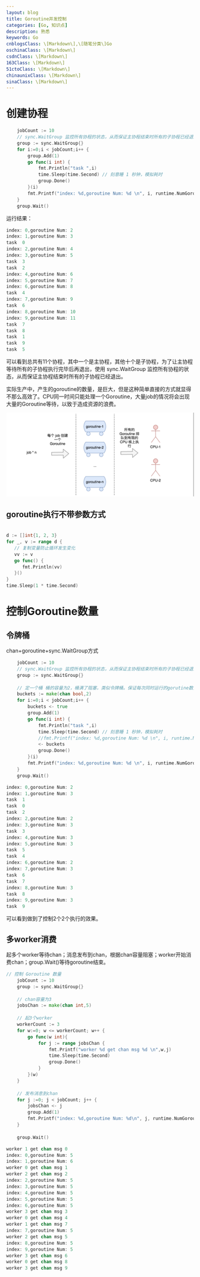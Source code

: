 ```yaml
---
layout: blog
title: Goroutine并发控制
categories: [Go, 知识点]
description: 熟悉
keywords: Go
cnblogsClass: \[Markdown\],\[随笔分类\]Go
oschinaClass: \[Markdown\]
csdnClass: \[Markdown\]
163Class: \[Markdown\]
51ctoClass: \[Markdown\]
chinaunixClass: \[Markdown\]
sinaClass: \[Markdown\]
---
```


# 创建协程
```go
    jobCount := 10
	// sync.WaitGroup 监控所有协程的状态，从而保证主协程结束时所有的子协程已经退出
	group := sync.WaitGroup{}
	for i:=0;i < jobCount;i++ {
		group.Add(1)
		go func(i int) {
			fmt.Println("task ",i)
			time.Sleep(time.Second) // 刻意睡 1 秒钟，模拟耗时
			group.Done()
		}(i)
		fmt.Printf("index: %d,goroutine Num: %d \n", i, runtime.NumGoroutine())
	}
	group.Wait()
```

运行结果：
```go
index: 0,goroutine Num: 2 
index: 1,goroutine Num: 3 
task  0
index: 2,goroutine Num: 4 
index: 3,goroutine Num: 5 
task  3
task  2
index: 4,goroutine Num: 6 
index: 5,goroutine Num: 7 
index: 6,goroutine Num: 8 
task  4
index: 7,goroutine Num: 9 
task  6
index: 8,goroutine Num: 10 
index: 9,goroutine Num: 11 
task  7
task  8
task  1
task  9
task  5

```
可以看到总共有11个协程，其中一个是主协程，其他十个是子协程，为了让主协程等待所有的子协程执行完毕后再退出，使用 sync.WaitGroup 监控所有协程的状态，从而保证主协程结束时所有的子协程已经退出。

实际生产中，产生的goroutine的数量，是巨大，但是这种简单直接的方式就显得不那么高效了。CPU同一时间只能处理一个Goroutine，大量job的情况将会出现大量的Goroutine等待，以致于造成资源的浪费。

![image](https://raw.githubusercontent.com/WalkingSun/WindBlog/gh-pages/images/blog/WX20200208-211451@2x.png)




## goroutine执行不带参数方式
```go
  
d := []int{1, 2, 3}  
for _, v := range d {  
   // 复制变量防止循环发生变化
   vv := v  
   go func() {  
      fmt.Println(vv)  
   }()  
}  
time.Sleep(1 * time.Second)
```



# 控制Goroutine数量
## 令牌桶
chan+goroutine+sync.WaitGroup方式
````go
    jobCount := 10
	// sync.WaitGroup 监控所有协程的状态，从而保证主协程结束时所有的子协程已经退出
	group := sync.WaitGroup{}
	
    // 定一个桶 桶的容量为2，桶满了阻塞，类似令牌桶。保证每次同时运行的gorutine数量不会超过桶容量，达到每次并发控制gorutine数量
	buckets := make(chan bool,2)
	for i:=0;i < jobCount;i++ {
		buckets <- true
		group.Add(1)
		go func(i int) {
			fmt.Println("task ",i)
			time.Sleep(time.Second) // 刻意睡 1 秒钟，模拟耗时
			//fmt.Printf("index: %d,goroutine Num: %d \n", i, runtime.NumGoroutine())
			<- buckets
			group.Done()
		}(i)
		fmt.Printf("index: %d,goroutine Num: %d \n", i, runtime.NumGoroutine())
	}
	group.Wait()

````

```go
index: 0,goroutine Num: 2 
index: 1,goroutine Num: 3 
task  1
task  0
task  2
index: 2,goroutine Num: 2 
index: 3,goroutine Num: 3 
task  3
index: 4,goroutine Num: 3 
index: 5,goroutine Num: 3 
task  5
task  4
index: 6,goroutine Num: 2 
index: 7,goroutine Num: 3 
task  6
task  7
index: 8,goroutine Num: 3 
task  8
index: 9,goroutine Num: 3 
task  9

```
可以看到做到了控制2个2个执行的效果。

## 多worker消费
起多个worker等待chan；消息发布到chan，根据chan容量阻塞；worker开始消费chan；group.Wait()等待goroutine结束。

```go
// 控制 Goroutine 数量
	jobCount := 10
	group := sync.WaitGroup{}

	// chan容量为3
	jobsChan := make(chan int,5)

	// 起3个worker
	workerCount := 3
	for w:=0; w <= workerCount; w++ {
		go func(w int){
			for j := range jobsChan {
				fmt.Printf("worker %d get chan msg %d \n",w,j)
				time.Sleep(time.Second)
				group.Done()
			}
		}(w)
	}

	// 发布消息到chan
	for j :=0; j < jobCount; j++ {
		jobsChan <- j
		group.Add(1)
		fmt.Printf("index: %d,goroutine Num: %d\n", j, runtime.NumGoroutine())
	}

	group.Wait()
```

```go
worker 1 get chan msg 0 
index: 0,goroutine Num: 5
index: 1,goroutine Num: 6
worker 0 get chan msg 1 
worker 2 get chan msg 2 
index: 2,goroutine Num: 5
index: 3,goroutine Num: 5
index: 4,goroutine Num: 5
index: 5,goroutine Num: 5
index: 6,goroutine Num: 5
worker 3 get chan msg 3 
worker 0 get chan msg 4 
worker 1 get chan msg 7 
index: 7,goroutine Num: 5
worker 2 get chan msg 5 
index: 8,goroutine Num: 5
index: 9,goroutine Num: 5
worker 3 get chan msg 6 
worker 0 get chan msg 8 
worker 3 get chan msg 9 

```



                      


